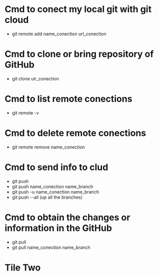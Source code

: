 # Cmd to conect my local git with git cloud

- git remote add name_conection url_conection

# Cmd to clone or bring repository of GitHub

- git clone ulr_conection

# Cmd to list remote conections

- git remote -v 

# Cmd to delete remote conections

- git remote remove name_conection

# Cmd to send info to clud

- git push 
- git push name_conection name_branch
- git push -u name_conection name_branch
- git push --all (up all the branches)

# Cmd to obtain the changes or information in the GitHub

- git pull 
- git pull name_conection name_branch

# Tile Two





